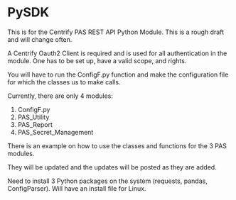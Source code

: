 # PySDK

This is for the Centrify PAS REST API Python Module. This is a rough draft and will change often.

A Centrify Oauth2 Client is required and is used for all authentication in the module. One has to be set up, have a valid scope, and rights. 

You will have to run the ConfigF.py function and make the configuration file for which the classes us to make calls.

Currently, there are only 4 modules:

1. ConfigF.py
2. PAS_Utility
3. PAS_Report
4. PAS_Secret_Management

There is an example on how to use the classes and functions for the 3 PAS modules. 

They will be updated and the updates will be posted as they are added. 

Need to install 3 Python packages on the system (requests, pandas, ConfigParser). Will have an install file for Linux.


